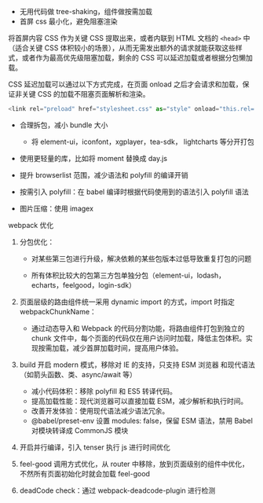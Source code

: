 - 无用代码做 tree-shaking，组件做按需加载
- 首屏 css 最小化，避免阻塞渲染

将首屏内容 CSS 作为关键 CSS 提取出来，或者内联到 HTML 文档的 `<head>` 中（适合关键 CSS 体积较小的场景），从而无需发出额外的请求就能获取这些样式，或者作为最高优先级阻塞加载，剩余的 CSS 可以延迟加载或者根据分包懒加载。

CSS 延迟加载可以通过以下方式完成，在页面 onload 之后才会请求和加载，保证非关键 CSS 的加载不阻塞页面解析和渲染。

```TypeScript
<link rel="preload" href="stylesheet.css" as="style" onload="this.rel='stylesheet'">
```

- 合理拆包，减小 bundle 大小
  - 将 element-ui，iconfont，xgplayer，tea-sdk， lightcharts 等分开打包
  
- 使用更轻量的库，比如将 moment 替换成 day.js

- 提升 browserlist 范围，减少语法和 polyfill 的编译开销

- 按需引入 polyfill：在 babel 编译时根据代码使用到的语法引入 polyfill 语法

- 图片压缩：使用 imagex

  




webpack 优化

1. 分包优化：

   - 对某些第三包进行升级，解决依赖的某些包版本过低导致重复打包的问题

   - 所有体积比较大的包第三方包单独分包（element-ui，lodash，echarts，feelgood，login-sdk）

2. 页面层级的路由组件统一采用 dynamic import 的方式，import 时指定 webpackChunkName：
   - 通过动态导入和 Webpack 的代码分割功能，将路由组件打包到独立的 chunk 文件中，每个页面的代码仅在用户访问时加载，降低主包体积。实现按需加载，减少首屏加载时间，提高用户体验。

3. build 开启 modern 模式，移除对 IE 的支持，只支持 ESM 浏览器 和现代语法 （如箭头函数、类、async/await 等）

   - 减小代码体积：移除 polyfill 和 ES5 转译代码。
   - 提高加载性能：现代浏览器可以直接加载 ESM，减少解析和执行时间。
   - 改善开发体验：使用现代语法减少语法冗余。
   - @babel/preset-env 设置 modules: false，保留 ESM 语法，禁用 Babel 对模块转译成  CommonJS 模块

4. 开启并行编译，引入 tenser 执行 js 进行时间优化

5. feel-good 调用方式优化，从 router 中移除，放到页面级别的组件中优化，不然所有页面初始化时就会加载 feel-good

6. deadCode check：通过 webpack-deadcode-plugin 进行检测

   


